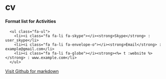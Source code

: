 cv
==

#### Format list for Activities

```
  <ul class="fa-ul">
    <li><i class="fa fa-li fa-skype"></i><strong>Skype</strong> : user_skype</li>
    <li><i class="fa fa-li fa-envelope-o"></i><strong>Email</strong> : example@gmail.com</li>
    <li><i class="fa fa-li fa-globe"></i><strong><%= t :website %></strong> : www.example.com</li>
  </ul>
```

[Visit Github for markdown](https://help.github.com/articles/markdown-basics)

